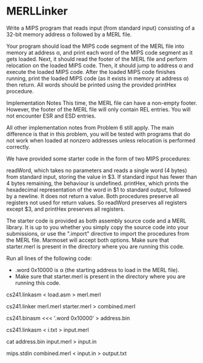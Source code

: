 # MERLLinker

Write a MIPS program that reads input (from standard input) consisting of a 32-bit memory address α followed by a MERL file.

Your program should load the MIPS code segment of the MERL file into memory at address α, and print each word of the MIPS code segment as it gets loaded.
Next, it should read the footer of the MERL file and perform relocation on the loaded MIPS code.
Then, it should jump to address α and execute the loaded MIPS code.
After the loaded MIPS code finishes running, print the loaded MIPS code (as it exists in memory at address α) then return.
All words should be printed using the provided printHex procedure.

Implementation Notes
This time, the MERL file can have a non-empty footer. However, the footer of the MERL file will only contain REL entries. You will not encounter ESR and ESD entries.

All other implementation notes from Problem 6 still apply. The main difference is that in this problem, you will be tested with programs that do not work when loaded at nonzero addresses unless relocation is performed correctly.



We have provided some starter code in the form of two MIPS procedures:

readWord, which takes no parameters and reads a single word (4 bytes) from standard input, storing the value in $3. If standard input has fewer than 4 bytes remaining, the behaviour is undefined.
printHex, which prints the hexadecimal representation of the word in $1 to standard output, followed by a newline. It does not return a value.
Both procedures preserve all registers not used for return values. So readWord preserves all registers except $3, and printHex preserves all registers.

The starter code is provided as both assembly source code and a MERL library. It is up to you whether you simply copy the source code into your submissions, or use the ".import" directive to import the procedures from the MERL file. Marmoset will accept both options.
Make sure that starter.merl is present in the directory where you are running this code.


Run all lines of the following code:
- .word 0x10000 is α (the starting address to load in the MERL file).
- Make sure that starter.merl is present in the directory where you are running this code.

cs241.linkasm < load.asm > merl.merl

cs241.linker merl.merl starter.merl > combined.merl

cs241.binasm <<< '.word 0x10000' > address.bin

cs241.linkasm < i.txt > input.merl

cat address.bin input.merl > input.in

mips.stdin combined.merl < input.in > output.txt




